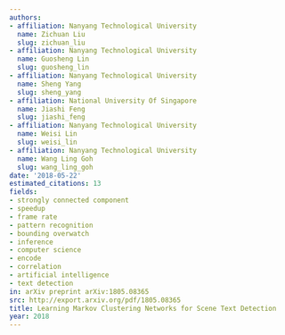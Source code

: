 ```yaml
---
authors:
- affiliation: Nanyang Technological University
  name: Zichuan Liu
  slug: zichuan_liu
- affiliation: Nanyang Technological University
  name: Guosheng Lin
  slug: guosheng_lin
- affiliation: Nanyang Technological University
  name: Sheng Yang
  slug: sheng_yang
- affiliation: National University Of Singapore
  name: Jiashi Feng
  slug: jiashi_feng
- affiliation: Nanyang Technological University
  name: Weisi Lin
  slug: weisi_lin
- affiliation: Nanyang Technological University
  name: Wang Ling Goh
  slug: wang_ling_goh
date: '2018-05-22'
estimated_citations: 13
fields:
- strongly connected component
- speedup
- frame rate
- pattern recognition
- bounding overwatch
- inference
- computer science
- encode
- correlation
- artificial intelligence
- text detection
in: arXiv preprint arXiv:1805.08365
src: http://export.arxiv.org/pdf/1805.08365
title: Learning Markov Clustering Networks for Scene Text Detection
year: 2018
---
```

